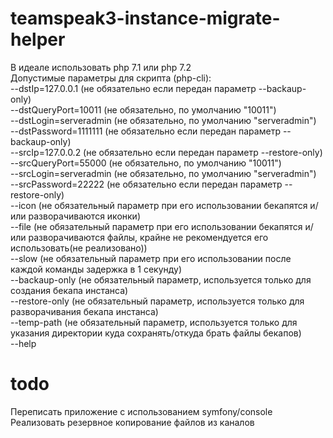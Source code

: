 # teamspeak3-instance-migrate-helper
В идеале использовать php 7.1 или php 7.2 <br/>
 Допустимые параметры для скрипта (php-cli):<br/>
--dstIp=127.0.0.1       (не обязательно если передан параметр --backaup-only)<br/>
--dstQueryPort=10011    (не обязательно, по умолчанию "10011")<br/>
--dstLogin=serveradmin  (не обязательно, по умолчанию "serveradmin")<br/>
--dstPassword=1111111   (не обязательно если передан параметр --backaup-only)<br/>
--srcIp=127.0.0.2       (не обязательно если передан параметр --restore-only)<br/>
--srcQueryPort=55000    (не обязательно, по умолчанию "10011")<br/>
--srcLogin=serveradmin  (не обязательно, по умолчанию "serveradmin")<br/>
--srcPassword=22222     (не обязательно если передан параметр --restore-only)<br/>
--icon (не обязательный параметр при его использовании бекапятся и/или разворачиваются иконки)<br/>
--file (не обязательный параметр при его использовании бекапятся и/или разворачиваются файлы, крайне не рекомендуется его использовать(не реализовано))<br/>
--slow (не обязательный параметр при его использовании после каждой команды задержка в 1 секунду)<br/>
--backaup-only (не обязательный параметр, используется только для создания бекапа инстанса)<br/>
--restore-only (не обязательный параметр, используется только для разворачивания бекапа инстанса)<br/>
--temp-path (не обязательный параметр, используется только для указания директории куда сохранять/откуда брать файлы бекапов)<br/>
--help<br/>

# todo
Переписать приложение с использованием symfony/console<br/>
Реализовать резервное копирование файлов из каналов<br/>